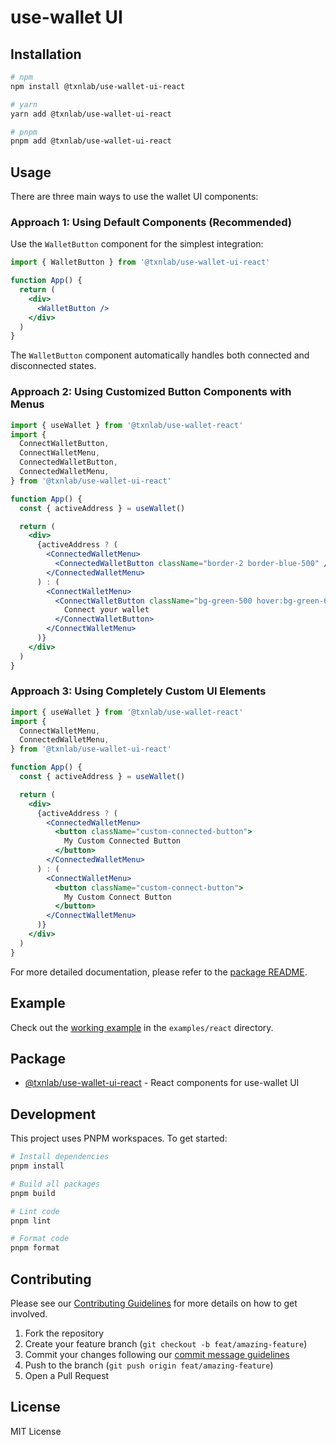 # use-wallet UI

## Installation

```bash
# npm
npm install @txnlab/use-wallet-ui-react

# yarn
yarn add @txnlab/use-wallet-ui-react

# pnpm
pnpm add @txnlab/use-wallet-ui-react
```

## Usage

There are three main ways to use the wallet UI components:

### Approach 1: Using Default Components (Recommended)

Use the `WalletButton` component for the simplest integration:

```jsx
import { WalletButton } from '@txnlab/use-wallet-ui-react'

function App() {
  return (
    <div>
      <WalletButton />
    </div>
  )
}
```

The `WalletButton` component automatically handles both connected and disconnected states.

### Approach 2: Using Customized Button Components with Menus

```jsx
import { useWallet } from '@txnlab/use-wallet-react'
import {
  ConnectWalletButton,
  ConnectWalletMenu,
  ConnectedWalletButton,
  ConnectedWalletMenu,
} from '@txnlab/use-wallet-ui-react'

function App() {
  const { activeAddress } = useWallet()

  return (
    <div>
      {activeAddress ? (
        <ConnectedWalletMenu>
          <ConnectedWalletButton className="border-2 border-blue-500" />
        </ConnectedWalletMenu>
      ) : (
        <ConnectWalletMenu>
          <ConnectWalletButton className="bg-green-500 hover:bg-green-600">
            Connect your wallet
          </ConnectWalletButton>
        </ConnectWalletMenu>
      )}
    </div>
  )
}
```

### Approach 3: Using Completely Custom UI Elements

```jsx
import { useWallet } from '@txnlab/use-wallet-react'
import {
  ConnectWalletMenu,
  ConnectedWalletMenu,
} from '@txnlab/use-wallet-ui-react'

function App() {
  const { activeAddress } = useWallet()

  return (
    <div>
      {activeAddress ? (
        <ConnectedWalletMenu>
          <button className="custom-connected-button">
            My Custom Connected Button
          </button>
        </ConnectedWalletMenu>
      ) : (
        <ConnectWalletMenu>
          <button className="custom-connect-button">
            My Custom Connect Button
          </button>
        </ConnectWalletMenu>
      )}
    </div>
  )
}
```

For more detailed documentation, please refer to the [package README](./packages/react/README.md).

## Example

Check out the [working example](./examples/react) in the `examples/react` directory.

## Package

- [@txnlab/use-wallet-ui-react](./packages/react) - React components for use-wallet UI

## Development

This project uses PNPM workspaces. To get started:

```bash
# Install dependencies
pnpm install

# Build all packages
pnpm build

# Lint code
pnpm lint

# Format code
pnpm format
```

## Contributing

Please see our [Contributing Guidelines](./CONTRIBUTING.md) for more details on how to get involved.

1. Fork the repository
2. Create your feature branch (`git checkout -b feat/amazing-feature`)
3. Commit your changes following our [commit message guidelines](./CONTRIBUTING.md#git-commit-guidelines)
4. Push to the branch (`git push origin feat/amazing-feature`)
5. Open a Pull Request

## License

MIT License

